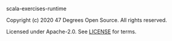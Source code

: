 [comment]: <> (Don't edit this file!)
[comment]: <> (It is automatically updated after every release of https://github.com/47degrees/.github)
[comment]: <> (If you want to suggest a change, please open a PR or issue in that repository)

scala-exercises-runtime

Copyright (c) 2020 47 Degrees Open Source. All rights reserved.

Licensed under Apache-2.0. See [LICENSE](LICENSE.md) for terms.